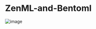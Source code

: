 # ZenML-and-Bentoml
![image](https://github.com/sriengchhunchheang/ZenML-and-Bentoml/assets/88732241/764f1912-b922-4044-976b-92fd46fdc326)
